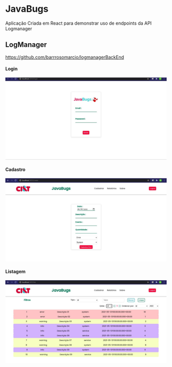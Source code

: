 # JavaBugs

Aplicação Criada em React para demonstrar uso de endpoints da API Logmanager


## LogManager
https://github.com/barrrosomarcio/logmanagerBackEnd


#### Login
![Login.jpg](./images/Login.jpg)

#### Cadastro
![Create.jpg](./images/Create.jpg)

#### Listagem
![List.jpg](./images/List.jpg)
